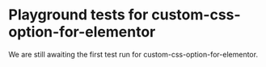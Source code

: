 # Playground tests for custom-css-option-for-elementor
We are still awaiting the first test run for custom-css-option-for-elementor.
